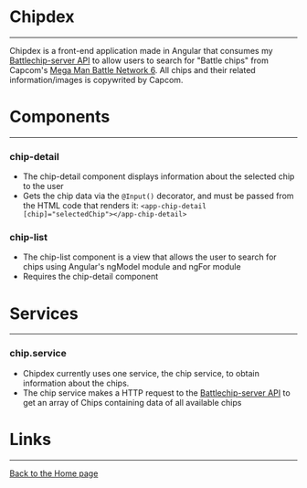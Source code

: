 # Chipdex
---
Chipdex is a front-end application made in Angular that consumes my [Battlechip-server API](https://github.com/ArchAether/Battlechip-Server) to allow users to search for "Battle chips" from Capcom's [Mega Man Battle Network 6](https://en.wikipedia.org/wiki/Mega_Man_Battle_Network_6). All chips and their related information/images is copywrited by Capcom.

# Components
---
### chip-detail
- The chip-detail component displays information about the selected chip to the user
- Gets the chip data via the `@Input()` decorator, and must be passed from the HTML code that renders it: `<app-chip-detail [chip]="selectedChip"></app-chip-detail>`

### chip-list
- The chip-list component is a view that allows the user to search for chips using Angular's ngModel module and ngFor module
- Requires the chip-detail component


# Services
---
### chip.service
- Chipdex currently uses one service, the chip service, to obtain information about the chips.
- The chip service makes a HTTP request to the [Battlechip-server API](https://github.com/ArchAether/Battlechip-Server) to get an array of Chips containing data of all available chips

# Links
---
[Back to the Home page](https://archaether.github.io/)
